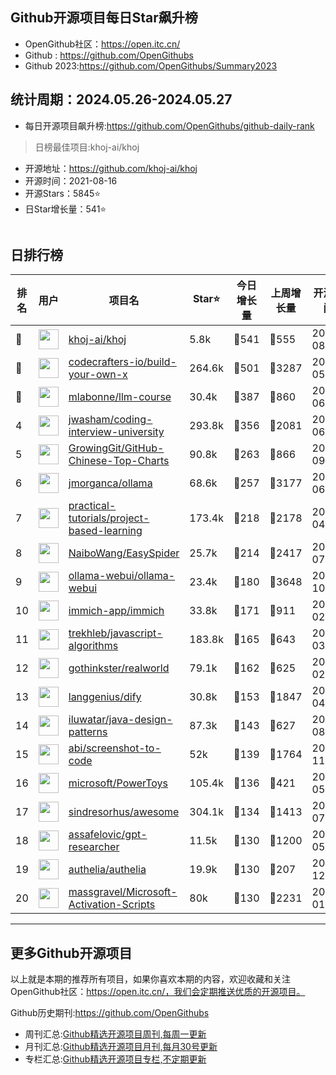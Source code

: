 ## Github开源项目每日Star飙升榜

- OpenGithub社区：https://open.itc.cn/
- Github : https://github.com/OpenGithubs
- Github 2023:https://github.com/OpenGithubs/Summary2023

## 统计周期：2024.05.26-2024.05.27

- 每日开源项目飙升榜:https://github.com/OpenGithubs/github-daily-rank



> 日榜最佳项目:khoj-ai/khoj  

- 开源地址：https://github.com/khoj-ai/khoj
- 开源时间：2021-08-16
- 开源Stars：5845⭐
- 日Star增长量：541⭐

![]()


## 日排行榜

| 排名        |  用户     |  项目名          | Star⭐          | 今日增长量     | 上周增长量      |  开源时间   |
|------------|------------|---------------|---------------- |--------------|----------------|------------|
| 🥇 | <img src="https://avatars.githubusercontent.com/u/134046886?v=4" alt="" size="32" height="32" width="32" data-view-component="true" class="avatar circle"> | [khoj-ai/khoj](https://github.com/khoj-ai/khoj)| 5.8k  | 🔺541| 🔺555 | 2021-08-16 |
| 🥈 | <img src="https://avatars.githubusercontent.com/u/58904235?v=4" alt="" size="32" height="32" width="32" data-view-component="true" class="avatar circle"> | [codecrafters-io/build-your-own-x](https://github.com/codecrafters-io/build-your-own-x)| 264.6k  | 🔺501| 🔺3287 | 2018-05-09 |
| 🥉 | <img src="https://avatars.githubusercontent.com/u/81252890?u=f9898d723658a498328f14f717e1eeccb42ca675&v=4" alt="" size="32" height="32" width="32" data-view-component="true" class="avatar circle"> | [mlabonne/llm-course](https://github.com/mlabonne/llm-course)| 30.4k  | 🔺387| 🔺860 | 2023-06-18 |
| 4 | <img src="https://avatars.githubusercontent.com/u/3771963?u=4b348c742192b1963aabbf803a1174d2a4de155a&v=4" alt="" size="32" height="32" width="32" data-view-component="true" class="avatar circle"> | [jwasham/coding-interview-university](https://github.com/jwasham/coding-interview-university)| 293.8k  | 🔺356| 🔺2081 | 2016-06-06 |
| 5 | <img src="https://avatars.githubusercontent.com/u/21018904?u=bcc423f3536e0ea420dfe438d96b36a7ff2704d7&v=4" alt="" size="32" height="32" width="32" data-view-component="true" class="avatar circle"> | [GrowingGit/GitHub-Chinese-Top-Charts](https://github.com/GrowingGit/GitHub-Chinese-Top-Charts)| 90.8k  | 🔺263| 🔺866 | 2019-09-05 |
| 6 | <img src="https://avatars.githubusercontent.com/u/151674099?v=4" alt="" size="32" height="32" width="32" data-view-component="true" class="avatar circle"> | [jmorganca/ollama](https://github.com/jmorganca/ollama)| 68.6k  | 🔺257| 🔺3177 | 2023-06-27 |
| 7 | <img src="https://avatars.githubusercontent.com/u/89421154?v=4" alt="" size="32" height="32" width="32" data-view-component="true" class="avatar circle"> | [practical-tutorials/project-based-learning](https://github.com/practical-tutorials/project-based-learning)| 173.4k  | 🔺218| 🔺2178 | 2017-04-12 |
| 8 | <img src="https://avatars.githubusercontent.com/u/30287768?u=430d71312cd7b74533c807b08d7211a6e25d4edd&v=4" alt="" size="32" height="32" width="32" data-view-component="true" class="avatar circle"> | [NaiboWang/EasySpider](https://github.com/NaiboWang/EasySpider)| 25.7k  | 🔺214| 🔺2417 | 2020-07-18 |
| 9 | <img src="https://avatars.githubusercontent.com/u/158137808?v=4" alt="" size="32" height="32" width="32" data-view-component="true" class="avatar circle"> | [ollama-webui/ollama-webui](https://github.com/ollama-webui/ollama-webui)| 23.4k  | 🔺180| 🔺3648 | 2023-10-07 |
| 10 | <img src="https://avatars.githubusercontent.com/u/109746326?v=4" alt="" size="32" height="32" width="32" data-view-component="true" class="avatar circle"> | [immich-app/immich](https://github.com/immich-app/immich)| 33.8k  | 🔺171| 🔺911 | 2022-02-03 |
| 11 | <img src="https://avatars.githubusercontent.com/u/3000285?u=1e62782f227030b78b7aa78cbbcab5f8a24e658a&v=4" alt="" size="32" height="32" width="32" data-view-component="true" class="avatar circle"> | [trekhleb/javascript-algorithms](https://github.com/trekhleb/javascript-algorithms)| 183.8k  | 🔺165| 🔺643 | 2018-03-24 |
| 12 | <img src="https://avatars.githubusercontent.com/u/8601733?v=4" alt="" size="32" height="32" width="32" data-view-component="true" class="avatar circle"> | [gothinkster/realworld](https://github.com/gothinkster/realworld)| 79.1k  | 🔺162| 🔺625 | 2016-02-27 |
| 13 | <img src="https://avatars.githubusercontent.com/u/127165244?v=4" alt="" size="32" height="32" width="32" data-view-component="true" class="avatar circle"> | [langgenius/dify](https://github.com/langgenius/dify)| 30.8k  | 🔺153| 🔺1847 | 2023-04-12 |
| 14 | <img src="https://avatars.githubusercontent.com/u/582346?u=7aecf4c397c8dffaf0b84bd4c9d4198290f00de1&v=4" alt="" size="32" height="32" width="32" data-view-component="true" class="avatar circle"> | [iluwatar/java-design-patterns](https://github.com/iluwatar/java-design-patterns)| 87.3k  | 🔺143| 🔺627 | 2014-08-10 |
| 15 | <img src="https://avatars.githubusercontent.com/u/23818?u=20a6bb441ca25e49b4d8bdb602c171c5e1a065bf&v=4" alt="" size="32" height="32" width="32" data-view-component="true" class="avatar circle"> | [abi/screenshot-to-code](https://github.com/abi/screenshot-to-code)| 52k  | 🔺139| 🔺1764 | 2023-11-15 |
| 16 | <img src="https://avatars.githubusercontent.com/u/6154722?v=4" alt="" size="32" height="32" width="32" data-view-component="true" class="avatar circle"> | [microsoft/PowerToys](https://github.com/microsoft/PowerToys)| 105.4k  | 🔺136| 🔺421 | 2019-05-02 |
| 17 | <img src="https://avatars.githubusercontent.com/u/170270?u=34acd557a042ac478d273a4621570cadb6b0bd89&v=4" alt="" size="32" height="32" width="32" data-view-component="true" class="avatar circle"> | [sindresorhus/awesome](https://github.com/sindresorhus/awesome)| 304.1k  | 🔺134| 🔺1413 | 2014-07-11 |
| 18 | <img src="https://avatars.githubusercontent.com/u/13554167?u=95845045a1f76c09988d29132c892c92532848b0&v=4" alt="" size="32" height="32" width="32" data-view-component="true" class="avatar circle"> | [assafelovic/gpt-researcher](https://github.com/assafelovic/gpt-researcher)| 11.5k  | 🔺130| 🔺1200 | 2023-05-12 |
| 19 | <img src="https://avatars.githubusercontent.com/u/59122411?v=4" alt="" size="32" height="32" width="32" data-view-component="true" class="avatar circle"> | [authelia/authelia](https://github.com/authelia/authelia)| 19.9k  | 🔺130| 🔺207 | 2016-12-07 |
| 20 | <img src="https://avatars.githubusercontent.com/u/59795046?v=4" alt="" size="32" height="32" width="32" data-view-component="true" class="avatar circle"> | [massgravel/Microsoft-Activation-Scripts](https://github.com/massgravel/Microsoft-Activation-Scripts)| 80k  | 🔺130| 🔺2231 | 2020-01-13 |

---
## 更多Github开源项目

以上就是本期的推荐所有项目，如果你喜欢本期的内容，欢迎收藏和关注OpenGithub社区：https://open.itc.cn/，我们会定期推送优质的开源项目。

Github历史期刊:https://github.com/OpenGithubs
- 周刊汇总:[Github精选开源项目周刊,每周一更新](https://github.com/OpenGithubs/weekly)
- 月刊汇总:[Github精选开源项目月刊,每月30号更新](https://github.com/OpenGithubs/monthly)
- 专栏汇总:[Github精选开源项目专栏,不定期更新](https://github.com/OpenGithubs/selectedColumn)

